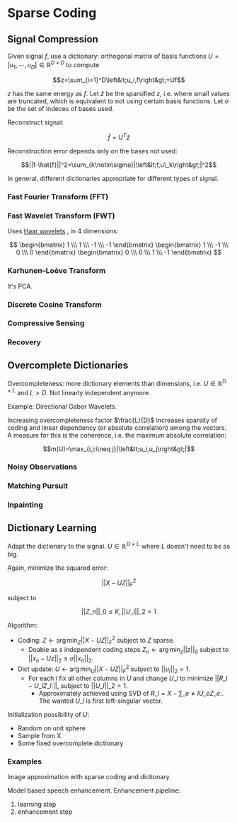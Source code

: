 Sparse Coding
===

Signal Compression
---

Given signal $f$, use a dictionary: orthogonal matrix of basis functions $U=[u_1,\cdots,u_D]\in\mathbb{R}^{D\times D}$ to compute

$$z=\sum_{i=1}^D\left&lt;u_i,f\right&gt;=Uf$$

$z$ has the same energy as $f$. Let $\hat{z}$ be the sparsified $z$, i.e. where small values are truncated, which is equivalent to not using certain basis functions. Let $\sigma$ be the set of indeces of bases used.

Reconstruct signal:

$$\hat{f}=U^T\hat{z}$$

Reconstruction error depends only on the bases not used:

$$||f-\hat{f}||^2=\sum_{k\notin\sigma}|\left&lt;f,u\_k\right&gt;|^2$$

In general, different dictionaries appropriate for different types of signal.

### Fast Fourier Transform (FFT)


### Fast Wavelet Transform (FWT)

Uses [Haar wavelets](media/Haar_wavelet.svg) , in 4 dimensions:

$$
\begin{bmatrix}
	1 \\\ 1 \\\ -1 \\\ -1
\end{bmatrix}
\begin{bmatrix}
	1 \\\ -1 \\\ 0 \\\ 0
\end{bmatrix}
\begin{bmatrix}
	0 \\\ 0 \\\ 1 \\\ -1
\end{bmatrix}
$$

### Karhunen–Loève Transform

It's PCA.

### Discrete Cosine Transform

### Compressive Sensing

### Recovery

Overcomplete Dictionaries
---

Overcompleteness: more dictionary elements than dimensions, i.e. $U\in\mathbb{R^{D\times L}}$ and $L>D$. Not linearly independent anymore.

Example: Directional Gabor Wavelets.

Increasing overcompleteness factor $\frac{L}{D}$ increases sparsity of coding and linear dependency (or absolute correlation) among the vectors. A measure for this is the coherence, i.e. the maximum absolute correlation:

$$m(U)=\max_{i,j:i\neq j}|\left&lt;u_i,u_j\right&gt;|$$


### 

### Noisy Observations

### Matching Pursuit

### Inpainting

Dictionary Learning
---

Adapt the dictionary to the signal. $U\in\mathbb{R^{D\times L}}$ where $L$ doesn't need to be as big.

Again, minimize the squared error:

$$||X-UZ||_F^2$$

subject to

$$||Z\_n||\_0\leq K,||U\_l||\_2=1$$

Algorithm:

* Coding: $Z\leftarrow\arg\min_Z||X-UZ||_F^2$ subject to $Z$ sparse.
	* Doable as $s$ independent coding steps $Z_n\leftarrow\arg\min_z||z||_0$ subject to $||x_n-Uz||_2\leq\sigma||x_n||_2$.
* Dict update: $U\leftarrow\arg\min_U||X-UZ||_F^2$ subject to $||u_l||_2=1$.
	* For each $l$ fix all other columns in $U$ and change $U\_l$ to minimize $||R\_l-U\_lZ\_{l:}||$, subject to $||U\_l||\_2=1$.
		* Approximately achieved using SVD of $R\_l=X-\sum\_{e\neq l}U\_eZ\_{e:}$. The wanted $U\_l$ is first left-singular vector.

Initialization possibility of $U$:

* Random on unit sphere
* Sample from X
* Some fixed overcomplete dictionary


### Examples

Image approximation with sparse coding and dictionary.

Model based speech enhancement. Enhancement pipeline:

1. learning step
2. enhancement step
